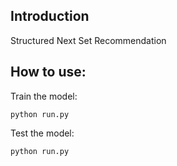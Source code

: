 
## Introduction
Structured Next Set Recommendation

## How to use:

Train the model:  
```
python run.py
```

Test the model:
```
python run.py
```
